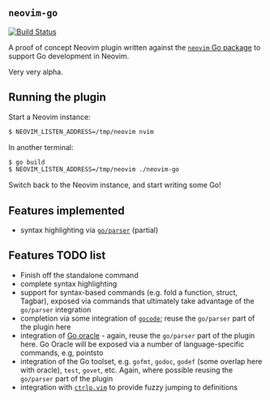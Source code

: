 ## `neovim-go`

[![Build Status](https://travis-ci.org/myitcv/neovim-go.svg?branch=master)](https://travis-ci.org/myitcv/neovim-go)

A proof of concept Neovim plugin written against the [`neovim` Go package](http://godoc.org/github.com/myitcv/neovim)
to support Go development in Neovim.

Very very alpha.

## Running the plugin

Start a Neovim instance:

```bash
$ NEOVIM_LISTEN_ADDRESS=/tmp/neovim nvim
```
In another terminal:

```bash
$ go build
$ NEOVIM_LISTEN_ADDRESS=/tmp/neovim ./neovim-go
```

Switch back to the Neovim instance, and start writing some Go!

## Features implemented

* syntax highlighting via [`go/parser`](http://godoc.org/go/parser) (partial)

## Features TODO list

* Finish off the standalone command
* complete syntax highlighting
* support for syntax-based commands (e.g. fold a function, struct, Tagbar), exposed via commands that
ultimately take advantage of the `go/parser` integration
* completion via some integration of [`gocode`](https://github.com/nsf/gocode); reuse the `go/parser`
part of the plugin here
* integration of [Go oracle](https://docs.google.com/a/myitcv.org.uk/document/d/1SLk36YRjjMgKqe490mSRzOPYEDe0Y_WQNRv-EiFYUyw/view) - again,
reuse the `go/parser` part of the plugin here. Go Oracle will be exposed via a number of
language-specific commands, e.g, pointsto
* integration of the Go toolset, e.g. `gofmt`, `godoc`, `godef` (some overlap here with oracle), `test`, `govet`, etc. Again, where
possible reusing the `go/parser` part of the plugin
* integration with [`ctrlp.vim`](https://github.com/kien/ctrlp.vim) to provide fuzzy jumping to definitions

